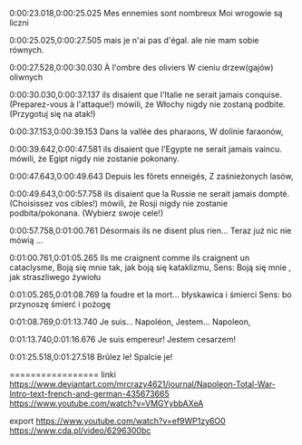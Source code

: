 0:00:23.018,0:00:25.025
Mes ennemies sont nombreux
Moi wrogowie są liczni

0:00:25.025,0:00:27.505
mais je n'ai pas d'égal.
ale nie mam sobie równych.

0:00:27.528,0:00:30.030
À l'ombre des oliviers
W cieniu drzew(gajów) oliwnych

0:00:30.030,0:00:37.137
ils disaient que l'Italie ne serait jamais conquise. (Preparez-vous à l'attaque!)
mówili, że Włochy nigdy nie zostaną podbite. (Przygotuj się na atak!)

0:00:37.153,0:00:39.153
Dans la vallée des pharaons,
W dolinie faraonów, 

0:00:39.642,0:00:47.581
ils disaient que l'Egypte ne serait jamais vaincu.
mówili, że Egipt nigdy nie zostanie pokonany.

0:00:47.643,0:00:49.643
Depuis les fôrets enneigés,
Z zaśnieżonych lasów,

0:00:49.643,0:00:57.758
ils disaient que la Russie ne serait jamais dompté. (Choisissez vos cibles!)
mówili, że Rosji nigdy nie zostanie podbita/pokonana. (Wybierz swoje cele!)

0:00:57.758,0:01:00.761
Désormais ils ne disent plus rien...
Teraz już nic nie mówią ...

0:01:00.761,0:01:05.265
Ils me craignent comme ils craignent un cataclysme,
Boją się mnie tak, jak boją się kataklizmu,
Sens: Boją się mnie , jak straszliwego żywiołu

0:01:05.265,0:01:08.769
la foudre et la mort...
błyskawica i śmierci
Sens: bo przynoszę śmierć i pożogę

0:01:08.769,0:01:13.740
Je suis... Napoléon,
Jestem... Napoleon,

0:01:13.740,0:01:16.676
Je suis empereur!
Jestem cesarzem!

0:01:25.518,0:01:27.518
Brûlez le!
Spalcie je!


=================
linki 
https://www.deviantart.com/mrcrazy4621/journal/Napoleon-Total-War-Intro-text-french-and-german-435673665
https://www.youtube.com/watch?v=VMGYybbAXeA

export 
https://www.youtube.com/watch?v=ef9WP1zy6O0 
https://www.cda.pl/video/6296300bc
